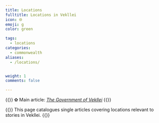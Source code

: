 ```yaml
---
title: Locations
fulltitle: Locations in Vekllei
icon: 🌐
emoji: g
color: green

tags: 
  - locations
categories:
  - commonwealth
aliases:
  - /locations/


weight: 1
comments: false

---
```

{{<hint>}}
✿ Main article: *[The Government of Vekllei](/utopia/society/state/government/)*
{{</hint>}}

{{<hint panel>}}
This page catalogues single articles covering locations relevant to stories in Vekllei.
{{</hint>}}